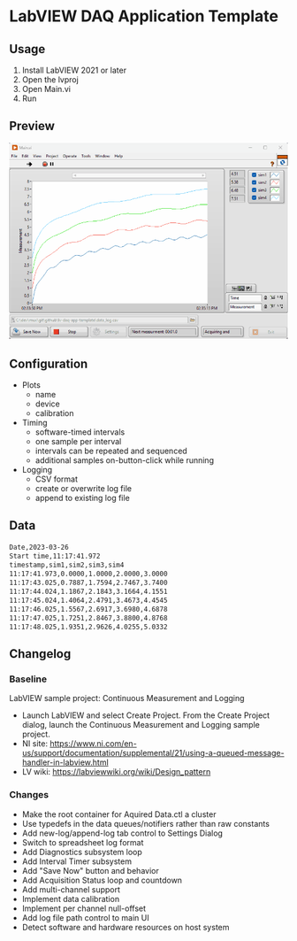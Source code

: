 # LabVIEW DAQ Application Template

## Usage

1. Install LabVIEW 2021 or later
1. Open the lvproj
1. Open Main.vi
1. Run

## Preview

![Main UI](./Main%20UI.gif)

## Configuration

- Plots
  - name
  - device
  - calibration
- Timing
  - software-timed intervals
  - one sample per interval
  - intervals can be repeated and sequenced
  - additional samples on-button-click while running
- Logging
  - CSV format
  - create or overwrite log file
  - append to existing log file

## Data

```csv
Date,2023-03-26
Start time,11:17:41.972
timestamp,sim1,sim2,sim3,sim4
11:17:41.973,0.0000,1.0000,2.0000,3.0000
11:17:43.025,0.7887,1.7594,2.7467,3.7400
11:17:44.024,1.1867,2.1843,3.1664,4.1551
11:17:45.024,1.4064,2.4791,3.4673,4.4545
11:17:46.025,1.5567,2.6917,3.6980,4.6878
11:17:47.025,1.7251,2.8467,3.8800,4.8768
11:17:48.025,1.9351,2.9626,4.0255,5.0332
```

## Changelog

### Baseline

LabVIEW sample project: Continuous Measurement and Logging

- Launch LabVIEW and select Create Project. From the Create Project dialog, launch the Continuous Measurement and Logging sample project.
- NI site: https://www.ni.com/en-us/support/documentation/supplemental/21/using-a-queued-message-handler-in-labview.html
- LV wiki: https://labviewwiki.org/wiki/Design_pattern

### Changes

- Make the root container for Aquired Data.ctl a cluster
- Use typedefs in the data queues/notifiers rather than raw constants
- Add new-log/append-log tab control to Settings Dialog
- Switch to spreadsheet log format
- Add Diagnostics subsystem loop
- Add Interval Timer subsystem
- Add "Save Now" button and behavior
- Add Acquisition Status loop and countdown
- Add multi-channel support
- Implement data calibration
- Implement per channel null-offset
- Add log file path control to main UI
- Detect software and hardware resources on host system
